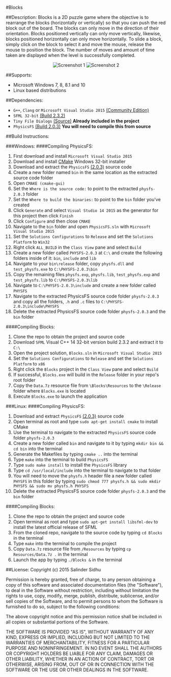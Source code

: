 #Blocks

##Description:
Blocks is a 2D puzzle game where the objective is to rearrange the blocks (horizontally or vertically) so that you can push the red block out of the board. The blocks can only move in the direction of their orientation. Blocks positioned vertically can only move vertically, likewise, blocks positioned horizontally can only move horizontally. To slide a block, simply click on the block to select it and move the mouse, release the mouse to position the block. The number of moves and amount of time taken are displayed when the level is successfully completed.

<p align="center">
	<img src="http://i1379.photobucket.com/albums/ah129/SalinderSid/s1_zpshq8aay6z.png" alt="Screenshot 1"/>
	<img src="http://i1379.photobucket.com/albums/ah129/SalinderSid/s2_zpsk9rcgffn.png" alt="Screenshot 2"/>
</p>

##Supports:
- Microsoft Windows 7, 8, 8.1 and 10
- Linux based distributions

##Dependencies:
- `G++`, `Clang` or `Microsoft Visual Studio 2015` [(Community Edition)](https://www.visualstudio.com/en-us/downloads/download-visual-studio-vs.aspx)
- `SFML 32-bit` [(Build 2.3.2)](http://www.sfml-dev.org/download.php)
- `Tiny File Dialogs` [(Source)](http://sourceforge.net/projects/tinyfiledialogs/files/?source=navbar) **Already included in the project**
- `PhysicsFS` [(Build 2.0.3)](https://icculus.org/physfs/) **You will need to compile this from source**

##Build Instructions:

###Windows:
####Compiling PhysicsFS:
1. First download and install `Microsoft Visual Studio 2015`
2. Download and install [CMake](https://cmake.org/download/) Windows 32-bit installer
3. Download and extract the `PhysicsFS` [(2.0.3)](https://icculus.org/physfs/) source code
4. Create a new folder named `bin` in the same location as the extracted source code folder
5. Open `CMAKE (cmake-gui)`
6. Set the `Where is the source code:` to point to the extracted `physfs-2.0.3` folder
7. Set the `Where to build the binaries:` to point to the `bin` folder you've created
8. Click `Generate` and select `Visual Studio 14 2015` as the generator for this project then click `Finish`
9. Click `Configure` and then close `CMAKE`
10. Navigate to the `bin` folder and open `PhysicsFS.sln` with `Microsoft Visual Studio 2015`
11. Set the `Solutions Configurations` to `Release` and set the `Solutions Platform` to `Win32`
12. Right click  `ALL_BUILD` in the `Class View` pane and select `Build`
13. Create a new folder called `PHYSFS-2.0.3` at `C:\` and create the following folders inside of it: `bin`, `include` and `lib`
14. Navigate to your `bin\release` folder, copy `physfs.dll` and `test_physfs.exe` to `C:\PHYSFS-2.0.3\bin`
15. Copy the remaining files `physfs.exp`, `physfs.lib`, `test_physfs.exp` and `test_physfs.lib` to `C:\PHYSFS-2.0.3\lib`
16. Navigate to `C:\PHYSFS-2.0.3\include` and create a new folder called `PHYSFS`
17. Navigate to the extracted PhysicsFS source code folder `physfs-2.0.3` and copy all the folders, `.h` and `.c` files to `C:\PHYSFS-2.0.3\include\PHYSFS`
18. Delete the extracted PhysicsFS source code folder `physfs-2.0.3` and the `bin` folder

####Compiling Blocks:
1. Clone the repo to obtain the project and source code
2. Download `SFML` Visual C++ 14 32-bit version build 2.3.2 and extract it to `C:\`
3. Open the project solution, `Blocks.sln` in `Microsoft Visual Studio 2015`
4. Set the `Solutions Configurations` to `Release` and set the `Solutions Platform` to `x86`
5. Right click the `Blocks` project in the `Class View` pane and select `Build`
6. If successful, `Blocks.exe` will build in the `Release` folder in your repo's root folder
7. Copy the `Data.7z` resource file from `\Blocks\Resources` to the `\Release` folder where `Blocks.exe` is located
8. Execute `Blocks.exe` to launch the application

###Linux:
####Compiling PhysicsFS:
1. Download and extract `PhysicsFS` [(2.0.3)](https://icculus.org/physfs/) source code
2. Open terminal as root and type `sudo apt-get install cmake` to install CMake
3. Use the terminal to navigate to the extracted `PhysicsFS` source code folder `physfs-2.0.3`
4. Create a new folder called `bin` and navigate to it by typing `mkdir bin && cd bin` into the terminal
5. Generate the Makefiles by typing `cmake ..` into the terminal
6. Type `make` into the terminal to build `PhysicsFS`
7. Type `sudo make install` to install the `PhysicsFS` library
8. Type `cd /usr/local/include` into the terminal to navigate to that folder
9. You will need to move the `physfs.h` header file a new folder called `PHYSFS` in this folder by typing `sudo chmod 777 physfs.h && sudo mkdir PHYSFS && sudo mv physfs.h PHYSFS`
10. Delete the extracted PhysicsFS source code folder `physfs-2.0.3` and the `bin` folder

####Compiling Blocks:
1. Clone the repo to obtain the project and source code
2. Open terminal as root and type `sudo apt-get install libsfml-dev` to install the latest official release of SFML
3. From the cloned repo, navigate to the source code by typing `cd Blocks` in the terminal
4. Type `make` into the terminal to compile the project
5. Copy `Data.7z` resource file from `/Resources` by typing `cp Resources/Data.7z .` in the terminal
6. Launch the app by typing `./Blocks &` in the terminal

##License:
Copyright (c) 2015 Salinder Sidhu

Permission is hereby granted, free of charge, to any person obtaining a copy of this software and associated documentation files (the "Software"), to deal in the Software without restriction, including without limitation the rights to use, copy, modify, merge, publish, distribute, sublicense, and/or sell copies of the Software, and to permit persons to whom the Software is furnished to do so, subject to the following conditions:

The above copyright notice and this permission notice shall be included in all copies or substantial portions of the Software.

THE SOFTWARE IS PROVIDED "AS IS", WITHOUT WARRANTY OF ANY KIND, EXPRESS OR IMPLIED, INCLUDING BUT NOT LIMITED TO THE WARRANTIES OF MERCHANTABILITY, FITNESS FOR A PARTICULAR PURPOSE AND NONINFRINGEMENT. IN NO EVENT SHALL THE AUTHORS OR COPYRIGHT HOLDERS BE LIABLE FOR ANY CLAIM, DAMAGES OR OTHER LIABILITY, WHETHER IN AN ACTION OF CONTRACT, TORT OR OTHERWISE, ARISING FROM, OUT OF OR IN CONNECTION WITH THE SOFTWARE OR THE USE OR OTHER DEALINGS IN THE SOFTWARE.
